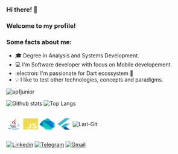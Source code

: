 ### Hi there! 👋

### Welcome to my profile!

### Some facts about me:

- :mortar_board: Degree in Analysis and Systems Development.
- :computer: I'm Software developer with focus on Mobile developement.
- :electron: I'm passionate for Dart ecossystem :blue_heart:
- :bulb: I like to test other technologies, concepts and paradigms.


<p align="left"> <img src="https://komarev.com/ghpvc/?username=apfjunior&label=Views&color=blue&style=plastic" alt="apfjunior" /> </p>

<p align="left"> 
  <img width="480px" alt="Github stats" src="https://github-readme-stats.vercel.app/api?username=apfjunior&hide=issues&count_private=true&show_icons=true&theme=dark&icon_color=ffffff" />
  <img height="164px" alt="Top Langs" src="https://github-readme-stats.vercel.app/api/top-langs/?username=apfjunior&layout=compact&hide=PHP,Java&langs_count=8&theme=dark"
</p>

<!--
<div style="display: inline_block">
<img align="center" alt="JAVA" src="https://img.shields.io/badge/java-ffffff?style=for-the-badge&logo=java&logoColor=red" />
<img align="center" alt="NODEJS" src="https://img.shields.io/badge/node.js-43853D?style=for-the-badge&logo=node.js&logoColor=white" />
<img align="center" alt="FLUTTER" src="https://img.shields.io/badge/flutter-0077B5?style=for-the-badge&logo=flutter&logoColor=white" />
<img align="center" alt="PYTHON" src="https://img.shields.io/badge/python-ffff99?style=for-the-badge&logo=python&logoColor=blue" />
<img align="center" alt="REACT" src="https://img.shields.io/badge/react-20232A?style=for-the-badge&logo=react&logoColor=61DAFB" />
<img align="center" alt="DART" src="https://img.shields.io/badge/dart-0077B5?style=for-the-badge&logo=dart&logoColor=white" />
-->
  
<div style="display: inline_block"><br>
  <img align="center" alt="Java" height="30" width="40" src="https://raw.githubusercontent.com/devicons/devicon/master/icons/java/java-original.svg">
  <img align="center" alt="Js" height="30" width="40" src="https://raw.githubusercontent.com/devicons/devicon/master/icons/javascript/javascript-plain.svg">
  <img align="center" alt="Dart" height="30" width="40" src="https://raw.githubusercontent.com/devicons/devicon/master/icons/dart/dart-original.svg"> 
  <img align="center" alt="Flutter" height="30" width="40" src="https://raw.githubusercontent.com/devicons/devicon/master/icons/flutter/flutter-original.svg"> 
  <img align="center" alt="Lari-Git" height="30" width="40" src="https://cdn.jsdelivr.net/gh/devicons/devicon/icons/git/git-original.svg" />
</div>

<br/>

[![Linkedin](https://img.shields.io/badge/LinkedIn-0077B5?style=for-the-badge&logo=linkedin&logoColor=white)](https://linkedin.com/in/antoninopraxedes)
[![Telegram](https://img.shields.io/badge/Telegram-0077B5?style=for-the-badge&logo=telegram&logoColor=white)](https://t.me/antoninopraxedes)
[![Gmail](https://img.shields.io/badge/Gmail-c14438?style=for-the-badge&logo=gmail&logoColor=white)](mailto:antonino.praxedes@gmail.com)


